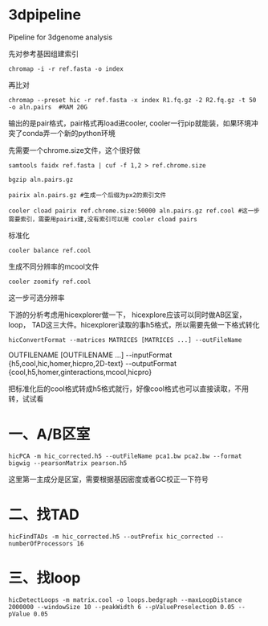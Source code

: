 # 3dpipeline
Pipeline for 3dgenome analysis

先对参考基因组建索引

    chromap -i -r ref.fasta -o index

再比对

    chromap --preset hic -r ref.fasta -x index R1.fq.gz -2 R2.fq.gz -t 50 -o aln.pairs  #RAM 20G

输出的是pair格式，pair格式再load进cooler, cooler一行pip就能装，如果环境冲突了conda弄一个新的python环境

先需要一个chrome.size文件，这个很好做

    samtools faidx ref.fasta | cuf -f 1,2 > ref.chrome.size

    bgzip aln.pairs.gz 

    pairix aln.pairs.gz #生成一个后缀为px2的索引文件

    cooler cload pairix ref.chrome.size:50000 aln.pairs.gz ref.cool #这一步需要索引，需要用pairix建,没有索引可以用 cooler cload pairs
   

标准化

    cooler balance ref.cool

生成不同分辨率的mcool文件

    cooler zoomify ref.cool

这一步可选分辨率

下游的分析考虑用hicexplorer做一下， hicexplore应该可以同时做AB区室， loop， TAD这三大件。hicexplorer读取的事h5格式，所以需要先做一下格式转化

    hicConvertFormat --matrices MATRICES [MATRICES ...] --outFileName
OUTFILENAME [OUTFILENAME ...] --inputFormat
{h5,cool,hic,homer,hicpro,2D-text} --outputFormat
{cool,h5,homer,ginteractions,mcool,hicpro}

把标准化后的cool格式转成h5格式就行，好像cool格式也可以直接读取，不用转，试试看

#    一、A/B区室
    hicPCA -m hic_corrected.h5 --outFileName pca1.bw pca2.bw --format bigwig --pearsonMatrix pearson.h5
这里第一主成分是区室，需要根据基因密度或者GC校正一下符号

#    二、找TAD
    hicFindTADs -m hic_corrected.h5 --outPrefix hic_corrected --numberOfProcessors 16

#    三、找loop
    hicDetectLoops -m matrix.cool -o loops.bedgraph --maxLoopDistance 2000000 --windowSize 10 --peakWidth 6 --pValuePreselection 0.05 --pValue 0.05
